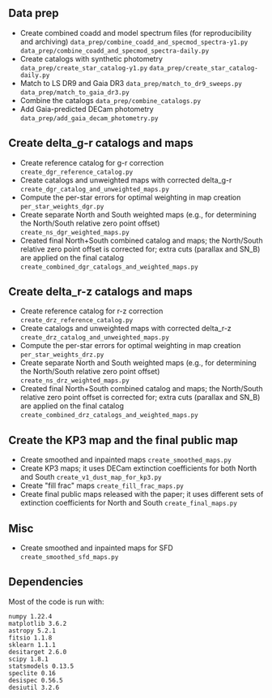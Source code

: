 ## Data prep
 - Create combined coadd and model spectrum files (for reproducibility and archiving)
    `data_prep/combine_coadd_and_specmod_spectra-y1.py`
    `data_prep/combine_coadd_and_specmod_spectra-daily.py`
 - Create catalogs with synthetic photometry
    `data_prep/create_star_catalog-y1.py`
    `data_prep/create_star_catalog-daily.py`
 - Match to LS DR9 and Gaia DR3
    `data_prep/match_to_dr9_sweeps.py`
    `data_prep/match_to_gaia_dr3.py`
 - Combine the catalogs
    `data_prep/combine_catalogs.py`
 - Add Gaia-predicted DECam photometry
    `data_prep/add_gaia_decam_photometry.py`

## Create delta_g-r catalogs and maps
 - Create reference catalog for g-r correction
    `create_dgr_reference_catalog.py`
 - Create catalogs and unweighted maps with corrected delta_g-r
    `create_dgr_catalog_and_unweighted_maps.py`
 - Compute the per-star errors for optimal weighting in map creation
    `per_star_weights_dgr.py`
 - Create separate North and South weighted maps (e.g., for determining the North/South relative zero point offset)
    `create_ns_dgr_weighted_maps.py`
 - Created final North+South combined catalog and maps; the North/South relative zero point offset is corrected for; extra cuts (parallax and SN_B) are applied on the final catalog
    `create_combined_dgr_catalogs_and_weighted_maps.py`

## Create delta_r-z catalogs and maps
 - Create reference catalog for r-z correction
    `create_drz_reference_catalog.py`
 - Create catalogs and unweighted maps with corrected delta_r-z
    `create_drz_catalog_and_unweighted_maps.py`
 - Compute the per-star errors for optimal weighting in map creation
    `per_star_weights_drz.py`
 - Create separate North and South weighted maps (e.g., for determining the North/South relative zero point offset)
    `create_ns_drz_weighted_maps.py`
 - Created final North+South combined catalog and maps; the North/South relative zero point offset is corrected for; extra cuts (parallax and SN_B) are applied on the final catalog
    `create_combined_drz_catalogs_and_weighted_maps.py`

## Create the KP3 map and the final public map
 - Create smoothed and inpainted maps
    `create_smoothed_maps.py`
 - Create KP3 maps; it uses DECam extinction coefficients for both North and South
    `create_v1_dust_map_for_kp3.py`
 - Create "fill frac" maps
    `create_fill_frac_maps.py`
 - Create final public maps released with the paper; it uses different sets of extinction coefficients for North and South
    `create_final_maps.py`

## Misc
 - Create smoothed and inpainted maps for SFD
    `create_smoothed_sfd_maps.py`


## Dependencies
Most of the code is run with:
```
numpy 1.22.4
matplotlib 3.6.2
astropy 5.2.1
fitsio 1.1.8
sklearn 1.1.1
desitarget 2.6.0
scipy 1.8.1
statsmodels 0.13.5
speclite 0.16
desispec 0.56.5
desiutil 3.2.6
```